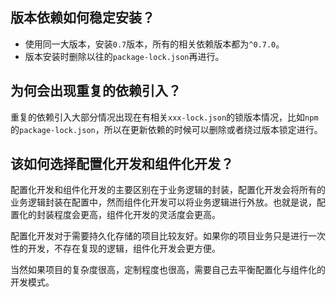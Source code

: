 ## 版本依赖如何稳定安装？

- 使用同一大版本，安装`0.7`版本，所有的相关依赖版本都为`^0.7.0`。
- 版本安装时删除以往的`package-lock.json`再进行。

## 为何会出现重复的依赖引入？

重复的依赖引入大部分情况出现在有相关`xxx-lock.json`的锁版本情况，比如`npm`的`package-lock.json`，所以在更新依赖的时候可以删除或者绕过版本锁定进行。

## 该如何选择配置化开发和组件化开发？

配置化开发和组件化开发的主要区别在于业务逻辑的封装，配置化开发会将所有的业务逻辑封装在配置中，然而组件化开发可以将业务逻辑进行外放。也就是说，配置化的封装程度会更高，组件化开发的灵活度会更高。

配置化开发对于需要持久化存储的项目比较友好。如果你的项目业务只是进行一次性的开发，不存在复现的逻辑，组件化开发会更方便。

当然如果项目的复杂度很高，定制程度也很高，需要自己去平衡配置化与组件化的开发模式。
